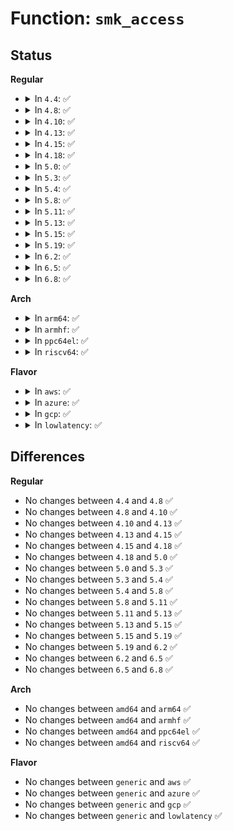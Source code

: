 # Function: <code>smk_access</code>

## Status
<b>Regular</b>
<ul>
<li>
<details>
<summary>In <code>4.4</code>: ✅</summary>

```c
int smk_access(struct smack_known *subject, struct smack_known *object, int request, struct smk_audit_info *a);
```

**Collision:** Unique Global

**Inline:** No

**Transformation:** False

**Instances:**

```
In security/smack/smack_access.c (ffffffff813627d0)
Location: security/smack/smack_access.c:125
Inline: False
Direct callers:
  - security/smack/smack_lsm.c:smack_key_permission
  - security/smack/smack_lsm.c:smack_file_open
  - security/smack/smack_lsm.c:smack_task_kill
  - security/smack/smack_lsm.c:smack_file_send_sigiotask
  - security/smack/smack_lsm.c:smack_unix_may_send
  - security/smack/smack_lsm.c:smack_netlabel_send
  - security/smack/smack_lsm.c:smack_unix_stream_connect
  - security/smack/smack_lsm.c:smack_unix_stream_connect
  - security/smack/smack_lsm.c:smack_inet_conn_request
  - security/smack/smack_lsm.c:smack_socket_sock_rcv_skb
  - security/smack/smack_lsm.c:smack_socket_sock_rcv_skb
  - security/smack/smack_access.c:smk_tskacc
```
**Symbols:**

```
ffffffff813627d0-ffffffff813628be: smk_access (STB_GLOBAL)
```
</details>
</li>
<li>
<details>
<summary>In <code>4.8</code>: ✅</summary>

```c
int smk_access(struct smack_known *subject, struct smack_known *object, int request, struct smk_audit_info *a);
```

**Collision:** Unique Global

**Inline:** No

**Transformation:** False

**Instances:**

```
In security/smack/smack_access.c (ffffffff813989a0)
Location: security/smack/smack_access.c:125
Inline: False
Direct callers:
  - security/smack/smack_lsm.c:smack_key_permission
  - security/smack/smack_lsm.c:smack_inet_conn_request
  - security/smack/smack_lsm.c:smack_socket_sock_rcv_skb
  - security/smack/smack_lsm.c:smack_socket_sock_rcv_skb
  - security/smack/smack_lsm.c:smack_unix_may_send
  - security/smack/smack_lsm.c:smack_unix_stream_connect
  - security/smack/smack_lsm.c:smack_unix_stream_connect
  - security/smack/smack_lsm.c:smack_netlabel_send
  - security/smack/smack_lsm.c:smack_task_kill
  - security/smack/smack_lsm.c:smack_file_open
  - security/smack/smack_lsm.c:smack_file_receive
  - security/smack/smack_lsm.c:smack_file_receive
  - security/smack/smack_lsm.c:smack_file_send_sigiotask
  - security/smack/smack_access.c:smk_tskacc
```
**Symbols:**

```
ffffffff813989a0-ffffffff81398a90: smk_access (STB_GLOBAL)
```
</details>
</li>
<li>
<details>
<summary>In <code>4.10</code>: ✅</summary>

```c
int smk_access(struct smack_known *subject, struct smack_known *object, int request, struct smk_audit_info *a);
```

**Collision:** Unique Global

**Inline:** No

**Transformation:** False

**Instances:**

```
In security/smack/smack_access.c (ffffffff813af580)
Location: security/smack/smack_access.c:120
Inline: False
Direct callers:
  - security/smack/smack_lsm.c:smack_key_permission
  - security/smack/smack_lsm.c:smack_inet_conn_request
  - security/smack/smack_lsm.c:smack_socket_sock_rcv_skb
  - security/smack/smack_lsm.c:smack_socket_sock_rcv_skb
  - security/smack/smack_lsm.c:smack_unix_may_send
  - security/smack/smack_lsm.c:smack_unix_stream_connect
  - security/smack/smack_lsm.c:smack_unix_stream_connect
  - security/smack/smack_lsm.c:smack_netlabel_send
  - security/smack/smack_lsm.c:smack_task_kill
  - security/smack/smack_lsm.c:smack_file_open
  - security/smack/smack_lsm.c:smack_file_receive
  - security/smack/smack_lsm.c:smack_file_receive
  - security/smack/smack_lsm.c:smack_file_send_sigiotask
  - security/smack/smack_access.c:smk_tskacc
```
**Symbols:**

```
ffffffff813af580-ffffffff813af670: smk_access (STB_GLOBAL)
```
</details>
</li>
<li>
<details>
<summary>In <code>4.13</code>: ✅</summary>

```c
int smk_access(struct smack_known *subject, struct smack_known *object, int request, struct smk_audit_info *a);
```

**Collision:** Unique Global

**Inline:** No

**Transformation:** False

**Instances:**

```
In security/smack/smack_access.c (ffffffff813c6130)
Location: security/smack/smack_access.c:120
Inline: False
Direct callers:
  - security/smack/smack_lsm.c:smack_key_permission
  - security/smack/smack_lsm.c:smack_inet_conn_request
  - security/smack/smack_lsm.c:smack_socket_sock_rcv_skb
  - security/smack/smack_lsm.c:smack_socket_sock_rcv_skb
  - security/smack/smack_lsm.c:smack_unix_may_send
  - security/smack/smack_lsm.c:smack_unix_stream_connect
  - security/smack/smack_lsm.c:smack_unix_stream_connect
  - security/smack/smack_lsm.c:smack_netlabel_send
  - security/smack/smack_lsm.c:smack_task_kill
  - security/smack/smack_lsm.c:smack_file_receive
  - security/smack/smack_lsm.c:smack_file_receive
  - security/smack/smack_lsm.c:smack_file_send_sigiotask
  - security/smack/smack_access.c:smk_tskacc
```
**Symbols:**

```
ffffffff813c6130-ffffffff813c621c: smk_access (STB_GLOBAL)
```
</details>
</li>
<li>
<details>
<summary>In <code>4.15</code>: ✅</summary>

```c
int smk_access(struct smack_known *subject, struct smack_known *object, int request, struct smk_audit_info *a);
```

**Collision:** Unique Global

**Inline:** No

**Transformation:** False

**Instances:**

```
In security/smack/smack_access.c (ffffffff813ec420)
Location: security/smack/smack_access.c:120
Inline: False
Direct callers:
  - security/smack/smack_lsm.c:smack_key_permission
  - security/smack/smack_lsm.c:smack_inet_conn_request
  - security/smack/smack_lsm.c:smack_socket_sock_rcv_skb
  - security/smack/smack_lsm.c:smack_socket_sock_rcv_skb
  - security/smack/smack_lsm.c:smack_unix_may_send
  - security/smack/smack_lsm.c:smack_unix_stream_connect
  - security/smack/smack_lsm.c:smack_unix_stream_connect
  - security/smack/smack_lsm.c:smack_netlabel_send
  - security/smack/smack_lsm.c:smack_task_kill
  - security/smack/smack_lsm.c:smack_file_receive
  - security/smack/smack_lsm.c:smack_file_receive
  - security/smack/smack_lsm.c:smack_file_send_sigiotask
  - security/smack/smack_access.c:smk_tskacc
```
**Symbols:**

```
ffffffff813ec420-ffffffff813ec50c: smk_access (STB_GLOBAL)
```
</details>
</li>
<li>
<details>
<summary>In <code>4.18</code>: ✅</summary>

```c
int smk_access(struct smack_known *subject, struct smack_known *object, int request, struct smk_audit_info *a);
```

**Collision:** Unique Global

**Inline:** No

**Transformation:** False

**Instances:**

```
In security/smack/smack_access.c (ffffffff8141d250)
Location: security/smack/smack_access.c:120
Inline: False
Direct callers:
  - security/smack/smack_lsm.c:smack_key_permission
  - security/smack/smack_lsm.c:smack_inet_conn_request
  - security/smack/smack_lsm.c:smack_socket_sock_rcv_skb
  - security/smack/smack_lsm.c:smack_socket_sock_rcv_skb
  - security/smack/smack_lsm.c:smack_unix_may_send
  - security/smack/smack_lsm.c:smack_unix_stream_connect
  - security/smack/smack_lsm.c:smack_unix_stream_connect
  - security/smack/smack_lsm.c:smack_netlabel_send
  - security/smack/smack_lsm.c:smack_task_kill
  - security/smack/smack_lsm.c:smack_file_receive
  - security/smack/smack_lsm.c:smack_file_receive
  - security/smack/smack_lsm.c:smack_file_send_sigiotask
  - security/smack/smack_access.c:smk_tskacc
```
**Symbols:**

```
ffffffff8141d250-ffffffff8141d336: smk_access (STB_GLOBAL)
```
</details>
</li>
<li>
<details>
<summary>In <code>5.0</code>: ✅</summary>

```c
int smk_access(struct smack_known *subject, struct smack_known *object, int request, struct smk_audit_info *a);
```

**Collision:** Unique Global

**Inline:** No

**Transformation:** False

**Instances:**

```
In security/smack/smack_access.c (ffffffff81439840)
Location: security/smack/smack_access.c:120
Inline: False
Direct callers:
  - security/smack/smack_lsm.c:smack_key_permission
  - security/smack/smack_lsm.c:smack_inet_conn_request
  - security/smack/smack_lsm.c:smack_socket_sock_rcv_skb
  - security/smack/smack_lsm.c:smack_socket_sock_rcv_skb
  - security/smack/smack_lsm.c:smack_unix_may_send
  - security/smack/smack_lsm.c:smack_unix_stream_connect
  - security/smack/smack_lsm.c:smack_unix_stream_connect
  - security/smack/smack_lsm.c:smack_netlabel_send
  - security/smack/smack_lsm.c:smack_task_kill
  - security/smack/smack_lsm.c:smack_file_receive
  - security/smack/smack_lsm.c:smack_file_receive
  - security/smack/smack_lsm.c:smack_file_send_sigiotask
  - security/smack/smack_access.c:smk_tskacc
```
**Symbols:**

```
ffffffff81439840-ffffffff81439926: smk_access (STB_GLOBAL)
```
</details>
</li>
<li>
<details>
<summary>In <code>5.3</code>: ✅</summary>

```c
int smk_access(struct smack_known *subject, struct smack_known *object, int request, struct smk_audit_info *a);
```

**Collision:** Unique Global

**Inline:** No

**Transformation:** False

**Instances:**

```
In security/smack/smack_access.c (ffffffff81467450)
Location: security/smack/smack_access.c:116
Inline: False
Direct callers:
  - security/smack/smack_lsm.c:smack_key_permission
  - security/smack/smack_lsm.c:smack_inet_conn_request
  - security/smack/smack_lsm.c:smack_socket_sock_rcv_skb
  - security/smack/smack_lsm.c:smack_socket_sock_rcv_skb
  - security/smack/smack_lsm.c:smack_unix_may_send
  - security/smack/smack_lsm.c:smack_unix_stream_connect
  - security/smack/smack_lsm.c:smack_unix_stream_connect
  - security/smack/smack_lsm.c:smack_netlabel_send
  - security/smack/smack_lsm.c:smack_task_kill
  - security/smack/smack_lsm.c:smack_file_receive
  - security/smack/smack_lsm.c:smack_file_receive
  - security/smack/smack_lsm.c:smack_file_send_sigiotask
  - security/smack/smack_access.c:smk_tskacc
```
**Symbols:**

```
ffffffff81467450-ffffffff8146752f: smk_access (STB_GLOBAL)
```
</details>
</li>
<li>
<details>
<summary>In <code>5.4</code>: ✅</summary>

```c
int smk_access(struct smack_known *subject, struct smack_known *object, int request, struct smk_audit_info *a);
```

**Collision:** Unique Global

**Inline:** No

**Transformation:** False

**Instances:**

```
In security/smack/smack_access.c (ffffffff81481230)
Location: security/smack/smack_access.c:116
Inline: False
Direct callers:
  - security/smack/smack_lsm.c:smack_key_permission
  - security/smack/smack_lsm.c:smack_inet_conn_request
  - security/smack/smack_lsm.c:smack_socket_sock_rcv_skb
  - security/smack/smack_lsm.c:smack_socket_sock_rcv_skb
  - security/smack/smack_lsm.c:smack_unix_may_send
  - security/smack/smack_lsm.c:smack_unix_stream_connect
  - security/smack/smack_lsm.c:smack_unix_stream_connect
  - security/smack/smack_lsm.c:smack_netlabel_send
  - security/smack/smack_lsm.c:smack_task_kill
  - security/smack/smack_lsm.c:smack_file_receive
  - security/smack/smack_lsm.c:smack_file_receive
  - security/smack/smack_lsm.c:smack_file_send_sigiotask
  - security/smack/smack_access.c:smk_tskacc
```
**Symbols:**

```
ffffffff81481230-ffffffff8148130f: smk_access (STB_GLOBAL)
```
</details>
</li>
<li>
<details>
<summary>In <code>5.8</code>: ✅</summary>

```c
int smk_access(struct smack_known *subject, struct smack_known *object, int request, struct smk_audit_info *a);
```

**Collision:** Unique Global

**Inline:** No

**Transformation:** False

**Instances:**

```
In security/smack/smack_access.c (ffffffff814d7190)
Location: security/smack/smack_access.c:116
Inline: False
Direct callers:
  - security/smack/smack_lsm.c:smack_watch_key
  - security/smack/smack_lsm.c:smack_key_permission
  - security/smack/smack_lsm.c:smack_inet_conn_request
  - security/smack/smack_lsm.c:smack_socket_sock_rcv_skb
  - security/smack/smack_lsm.c:smack_socket_sock_rcv_skb
  - security/smack/smack_lsm.c:smack_unix_may_send
  - security/smack/smack_lsm.c:smack_unix_stream_connect
  - security/smack/smack_lsm.c:smack_unix_stream_connect
  - security/smack/smack_lsm.c:smack_netlabel_send
  - security/smack/smack_lsm.c:smack_task_kill
  - security/smack/smack_lsm.c:smack_file_receive
  - security/smack/smack_lsm.c:smack_file_receive
  - security/smack/smack_lsm.c:smack_file_send_sigiotask
  - security/smack/smack_access.c:smk_tskacc
  - security/smack/smackfs.c:smk_write_access2
```
**Symbols:**

```
ffffffff814d7190-ffffffff814d727f: smk_access (STB_GLOBAL)
```
</details>
</li>
<li>
<details>
<summary>In <code>5.11</code>: ✅</summary>

```c
int smk_access(struct smack_known *subject, struct smack_known *object, int request, struct smk_audit_info *a);
```

**Collision:** Unique Global

**Inline:** No

**Transformation:** False

**Instances:**

```
In security/smack/smack_access.c (ffffffff814f4600)
Location: security/smack/smack_access.c:116
Inline: False
Direct callers:
  - security/smack/smack_lsm.c:smack_watch_key
  - security/smack/smack_lsm.c:smack_key_permission
  - security/smack/smack_lsm.c:smack_inet_conn_request
  - security/smack/smack_lsm.c:smack_socket_sock_rcv_skb
  - security/smack/smack_lsm.c:smack_socket_sock_rcv_skb
  - security/smack/smack_lsm.c:smack_unix_may_send
  - security/smack/smack_lsm.c:smack_unix_stream_connect
  - security/smack/smack_lsm.c:smack_unix_stream_connect
  - security/smack/smack_lsm.c:smk_ipv4_check
  - security/smack/smack_lsm.c:smack_task_kill
  - security/smack/smack_lsm.c:smack_file_receive
  - security/smack/smack_lsm.c:smack_file_receive
  - security/smack/smack_lsm.c:smack_file_send_sigiotask
  - security/smack/smack_access.c:smk_tskacc
  - security/smack/smackfs.c:smk_write_access2
```
**Symbols:**

```
ffffffff814f4600-ffffffff814f472c: smk_access (STB_GLOBAL)
```
</details>
</li>
<li>
<details>
<summary>In <code>5.13</code>: ✅</summary>

```c
int smk_access(struct smack_known *subject, struct smack_known *object, int request, struct smk_audit_info *a);
```

**Collision:** Unique Global

**Inline:** No

**Transformation:** False

**Instances:**

```
In security/smack/smack_access.c (ffffffff814fb570)
Location: security/smack/smack_access.c:116
Inline: False
Direct callers:
  - security/smack/smack_lsm.c:smack_watch_key
  - security/smack/smack_lsm.c:smack_key_permission
  - security/smack/smack_lsm.c:smack_inet_conn_request
  - security/smack/smack_lsm.c:smack_socket_sock_rcv_skb
  - security/smack/smack_lsm.c:smack_socket_sock_rcv_skb
  - security/smack/smack_lsm.c:smack_unix_may_send
  - security/smack/smack_lsm.c:smack_unix_stream_connect
  - security/smack/smack_lsm.c:smack_unix_stream_connect
  - security/smack/smack_lsm.c:smk_ipv4_check
  - security/smack/smack_lsm.c:smack_task_kill
  - security/smack/smack_lsm.c:smack_file_receive
  - security/smack/smack_lsm.c:smack_file_receive
  - security/smack/smack_lsm.c:smack_file_send_sigiotask
  - security/smack/smack_access.c:smk_tskacc
  - security/smack/smackfs.c:smk_write_access2
```
**Symbols:**

```
ffffffff814fb570-ffffffff814fb69c: smk_access (STB_GLOBAL)
```
</details>
</li>
<li>
<details>
<summary>In <code>5.15</code>: ✅</summary>

```c
int smk_access(struct smack_known *subject, struct smack_known *object, int request, struct smk_audit_info *a);
```

**Collision:** Unique Global

**Inline:** No

**Transformation:** False

**Instances:**

```
In security/smack/smack_access.c (ffffffff815561e0)
Location: security/smack/smack_access.c:115
Inline: False
Direct callers:
  - security/smack/smack_lsm.c:smack_watch_key
  - security/smack/smack_lsm.c:smack_key_permission
  - security/smack/smack_lsm.c:smack_inet_conn_request
  - security/smack/smack_lsm.c:smack_socket_sock_rcv_skb
  - security/smack/smack_lsm.c:smack_socket_sock_rcv_skb
  - security/smack/smack_lsm.c:smack_unix_may_send
  - security/smack/smack_lsm.c:smack_unix_stream_connect
  - security/smack/smack_lsm.c:smack_unix_stream_connect
  - security/smack/smack_lsm.c:smk_ipv4_check
  - security/smack/smack_lsm.c:smack_task_kill
  - security/smack/smack_lsm.c:smack_file_receive
  - security/smack/smack_lsm.c:smack_file_receive
  - security/smack/smack_lsm.c:smack_file_send_sigiotask
  - security/smack/smack_access.c:smk_tskacc
  - security/smack/smackfs.c:smk_write_access2
```
**Symbols:**

```
ffffffff815561e0-ffffffff8155630d: smk_access (STB_GLOBAL)
```
</details>
</li>
<li>
<details>
<summary>In <code>5.19</code>: ✅</summary>

```c
int smk_access(struct smack_known *subject, struct smack_known *object, int request, struct smk_audit_info *a);
```

**Collision:** Unique Global

**Inline:** No

**Transformation:** False

**Instances:**

```
In security/smack/smack_access.c (ffffffff815f0580)
Location: security/smack/smack_access.c:115
Inline: False
Direct callers:
  - security/smack/smack_lsm.c:smack_post_notification
  - security/smack/smack_lsm.c:smack_watch_key
  - security/smack/smack_lsm.c:smack_key_permission
  - security/smack/smack_lsm.c:smack_inet_conn_request
  - security/smack/smack_lsm.c:smack_socket_sock_rcv_skb
  - security/smack/smack_lsm.c:smack_socket_sock_rcv_skb
  - security/smack/smack_lsm.c:smack_unix_may_send
  - security/smack/smack_lsm.c:smack_unix_stream_connect
  - security/smack/smack_lsm.c:smack_unix_stream_connect
  - security/smack/smack_lsm.c:smk_ipv4_check
  - security/smack/smack_lsm.c:smack_task_kill
  - security/smack/smack_lsm.c:smack_file_receive
  - security/smack/smack_lsm.c:smack_file_receive
  - security/smack/smack_lsm.c:smack_file_send_sigiotask
  - security/smack/smack_access.c:smk_tskacc
  - security/smack/smackfs.c:smk_write_access2
```
**Symbols:**

```
ffffffff815f0580-ffffffff815f06bd: smk_access (STB_GLOBAL)
```
</details>
</li>
<li>
<details>
<summary>In <code>6.2</code>: ✅</summary>

```c
int smk_access(struct smack_known *subject, struct smack_known *object, int request, struct smk_audit_info *a);
```

**Collision:** Unique Global

**Inline:** No

**Transformation:** False

**Instances:**

```
In security/smack/smack_access.c (ffffffff816a0970)
Location: security/smack/smack_access.c:115
Inline: False
Direct callers:
  - security/smack/smack_lsm.c:smack_post_notification
  - security/smack/smack_lsm.c:smack_watch_key
  - security/smack/smack_lsm.c:smack_key_permission
  - security/smack/smack_lsm.c:smack_inet_conn_request
  - security/smack/smack_lsm.c:smack_socket_sock_rcv_skb
  - security/smack/smack_lsm.c:smack_socket_sock_rcv_skb
  - security/smack/smack_lsm.c:smack_unix_may_send
  - security/smack/smack_lsm.c:smack_unix_stream_connect
  - security/smack/smack_lsm.c:smack_unix_stream_connect
  - security/smack/smack_lsm.c:smk_ipv4_check
  - security/smack/smack_lsm.c:smack_task_kill
  - security/smack/smack_lsm.c:smack_file_receive
  - security/smack/smack_lsm.c:smack_file_receive
  - security/smack/smack_lsm.c:smack_file_send_sigiotask
  - security/smack/smack_access.c:smk_tskacc
  - security/smack/smackfs.c:smk_write_access2
```
**Symbols:**

```
ffffffff816a0970-ffffffff816a0aad: smk_access (STB_GLOBAL)
```
</details>
</li>
<li>
<details>
<summary>In <code>6.5</code>: ✅</summary>

```c
int smk_access(struct smack_known *subject, struct smack_known *object, int request, struct smk_audit_info *a);
```

**Collision:** Unique Global

**Inline:** No

**Transformation:** False

**Instances:**

```
In security/smack/smack_access.c (ffffffff816d92b0)
Location: security/smack/smack_access.c:115
Inline: False
Direct callers:
  - security/smack/smack_lsm.c:smack_post_notification
  - security/smack/smack_lsm.c:smack_watch_key
  - security/smack/smack_lsm.c:smack_key_permission
  - security/smack/smack_lsm.c:smack_inet_conn_request
  - security/smack/smack_lsm.c:smack_socket_sock_rcv_skb
  - security/smack/smack_lsm.c:smack_socket_sock_rcv_skb
  - security/smack/smack_lsm.c:smack_unix_may_send
  - security/smack/smack_lsm.c:smack_unix_stream_connect
  - security/smack/smack_lsm.c:smack_unix_stream_connect
  - security/smack/smack_lsm.c:smk_ipv4_check
  - security/smack/smack_lsm.c:smack_task_kill
  - security/smack/smack_lsm.c:smack_file_receive
  - security/smack/smack_lsm.c:smack_file_receive
  - security/smack/smack_lsm.c:smack_file_send_sigiotask
  - security/smack/smack_access.c:smk_tskacc
  - security/smack/smackfs.c:smk_write_access2
```
**Symbols:**

```
ffffffff816d92b0-ffffffff816d93ed: smk_access (STB_GLOBAL)
```
</details>
</li>
<li>
<details>
<summary>In <code>6.8</code>: ✅</summary>

```c
int smk_access(struct smack_known *subject, struct smack_known *object, int request, struct smk_audit_info *a);
```

**Collision:** Unique Global

**Inline:** No

**Transformation:** False

**Instances:**

```
In security/smack/smack_access.c (ffffffff81715d10)
Location: security/smack/smack_access.c:115
Inline: False
Direct callers:
  - security/smack/smack_lsm.c:smack_post_notification
  - security/smack/smack_lsm.c:smack_watch_key
  - security/smack/smack_lsm.c:smack_key_permission
  - security/smack/smack_lsm.c:smack_inet_conn_request
  - security/smack/smack_lsm.c:smack_socket_sock_rcv_skb
  - security/smack/smack_lsm.c:smack_socket_sock_rcv_skb
  - security/smack/smack_lsm.c:smack_unix_may_send
  - security/smack/smack_lsm.c:smack_unix_stream_connect
  - security/smack/smack_lsm.c:smack_unix_stream_connect
  - security/smack/smack_lsm.c:smk_ipv4_check
  - security/smack/smack_lsm.c:smack_task_kill
  - security/smack/smack_lsm.c:smack_file_receive
  - security/smack/smack_lsm.c:smack_file_receive
  - security/smack/smack_lsm.c:smack_file_send_sigiotask
  - security/smack/smack_access.c:smk_tskacc
  - security/smack/smackfs.c:smk_write_access2
```
**Symbols:**

```
ffffffff81715d10-ffffffff81715e4d: smk_access (STB_GLOBAL)
```
</details>
</li>
</ul>
<b>Arch</b>
<ul>
<li>
<details>
<summary>In <code>arm64</code>: ✅</summary>

```c
int smk_access(struct smack_known *subject, struct smack_known *object, int request, struct smk_audit_info *a);
```

**Collision:** Unique Global

**Inline:** No

**Transformation:** False

**Instances:**

```
In security/smack/smack_access.c (ffff800010572ad8)
Location: security/smack/smack_access.c:116
Inline: False
Direct callers:
  - security/smack/smack_lsm.c:smack_key_permission
  - security/smack/smack_lsm.c:smack_inet_conn_request
  - security/smack/smack_lsm.c:smack_socket_sock_rcv_skb
  - security/smack/smack_lsm.c:smack_socket_sock_rcv_skb
  - security/smack/smack_lsm.c:smack_unix_may_send
  - security/smack/smack_lsm.c:smack_unix_stream_connect
  - security/smack/smack_lsm.c:smack_unix_stream_connect
  - security/smack/smack_lsm.c:smack_netlabel_send
  - security/smack/smack_lsm.c:smack_task_kill
  - security/smack/smack_lsm.c:smack_file_receive
  - security/smack/smack_lsm.c:smack_file_receive
  - security/smack/smack_lsm.c:smack_file_send_sigiotask
  - security/smack/smack_access.c:smk_tskacc
```
**Symbols:**

```
ffff800010572ad8-ffff800010572c18: smk_access (STB_GLOBAL)
```
</details>
</li>
<li>
<details>
<summary>In <code>armhf</code>: ✅</summary>

```c
int smk_access(struct smack_known *subject, struct smack_known *object, int request, struct smk_audit_info *a);
```

**Collision:** Unique Global

**Inline:** No

**Transformation:** False

**Instances:**

```
In security/smack/smack_access.c (c0725d00)
Location: security/smack/smack_access.c:116
Inline: False
Direct callers:
  - security/smack/smack_lsm.c:smack_key_permission
  - security/smack/smack_lsm.c:smack_inet_conn_request
  - security/smack/smack_lsm.c:smack_socket_sock_rcv_skb
  - security/smack/smack_lsm.c:smack_socket_sock_rcv_skb
  - security/smack/smack_lsm.c:smack_unix_may_send
  - security/smack/smack_lsm.c:smack_unix_stream_connect
  - security/smack/smack_lsm.c:smack_unix_stream_connect
  - security/smack/smack_lsm.c:smack_netlabel_send
  - security/smack/smack_lsm.c:smack_task_kill
  - security/smack/smack_lsm.c:smack_file_receive
  - security/smack/smack_lsm.c:smack_file_receive
  - security/smack/smack_lsm.c:smack_file_send_sigiotask
  - security/smack/smack_access.c:smk_tskacc
```
**Symbols:**

```
c0725d00-c0725e2c: smk_access (STB_GLOBAL)
```
</details>
</li>
<li>
<details>
<summary>In <code>ppc64el</code>: ✅</summary>

```c
int smk_access(struct smack_known *subject, struct smack_known *object, int request, struct smk_audit_info *a);
```

**Collision:** Unique Global

**Inline:** No

**Transformation:** False

**Instances:**

```
In security/smack/smack_access.c (c0000000006da950)
Location: security/smack/smack_access.c:116
Inline: False
Direct callers:
  - security/smack/smack_lsm.c:smack_key_permission
  - security/smack/smack_lsm.c:smack_inet_conn_request
  - security/smack/smack_lsm.c:smack_socket_sock_rcv_skb
  - security/smack/smack_lsm.c:smack_socket_sock_rcv_skb
  - security/smack/smack_lsm.c:smack_unix_may_send
  - security/smack/smack_lsm.c:smack_unix_stream_connect
  - security/smack/smack_lsm.c:smack_unix_stream_connect
  - security/smack/smack_lsm.c:smack_netlabel_send
  - security/smack/smack_lsm.c:smack_task_kill
  - security/smack/smack_lsm.c:smack_file_receive
  - security/smack/smack_lsm.c:smack_file_receive
  - security/smack/smack_lsm.c:smack_file_send_sigiotask
  - security/smack/smack_access.c:smk_tskacc
```
**Symbols:**

```
c0000000006da950-c0000000006daac4: smk_access (STB_GLOBAL)
```
</details>
</li>
<li>
<details>
<summary>In <code>riscv64</code>: ✅</summary>

```c
int smk_access(struct smack_known *subject, struct smack_known *object, int request, struct smk_audit_info *a);
```

**Collision:** Unique Global

**Inline:** No

**Transformation:** False

**Instances:**

```
In security/smack/smack_access.c (ffffffe0003c60e4)
Location: security/smack/smack_access.c:116
Inline: False
Direct callers:
  - security/smack/smack_lsm.c:smack_key_permission
  - security/smack/smack_lsm.c:smack_inet_conn_request
  - security/smack/smack_lsm.c:smack_socket_sock_rcv_skb
  - security/smack/smack_lsm.c:smack_socket_sock_rcv_skb
  - security/smack/smack_lsm.c:smack_unix_may_send
  - security/smack/smack_lsm.c:smack_unix_stream_connect
  - security/smack/smack_lsm.c:smack_unix_stream_connect
  - security/smack/smack_lsm.c:smack_netlabel_send
  - security/smack/smack_lsm.c:smack_task_kill
  - security/smack/smack_lsm.c:smack_file_receive
  - security/smack/smack_lsm.c:smack_file_receive
  - security/smack/smack_lsm.c:smack_file_send_sigiotask
  - security/smack/smack_access.c:smk_tskacc
```
**Symbols:**

```
ffffffe0003c60e4-ffffffe0003c61dc: smk_access (STB_GLOBAL)
```
</details>
</li>
</ul>
<b>Flavor</b>
<ul>
<li>
<details>
<summary>In <code>aws</code>: ✅</summary>

```c
int smk_access(struct smack_known *subject, struct smack_known *object, int request, struct smk_audit_info *a);
```

**Collision:** Unique Global

**Inline:** No

**Transformation:** False

**Instances:**

```
In security/smack/smack_access.c (ffffffff81479810)
Location: security/smack/smack_access.c:116
Inline: False
Direct callers:
  - security/smack/smack_lsm.c:smack_key_permission
  - security/smack/smack_lsm.c:smack_inet_conn_request
  - security/smack/smack_lsm.c:smack_socket_sock_rcv_skb
  - security/smack/smack_lsm.c:smack_socket_sock_rcv_skb
  - security/smack/smack_lsm.c:smack_unix_may_send
  - security/smack/smack_lsm.c:smack_unix_stream_connect
  - security/smack/smack_lsm.c:smack_unix_stream_connect
  - security/smack/smack_lsm.c:smack_netlabel_send
  - security/smack/smack_lsm.c:smack_task_kill
  - security/smack/smack_lsm.c:smack_file_receive
  - security/smack/smack_lsm.c:smack_file_receive
  - security/smack/smack_lsm.c:smack_file_send_sigiotask
  - security/smack/smack_access.c:smk_tskacc
```
**Symbols:**

```
ffffffff81479810-ffffffff814798ef: smk_access (STB_GLOBAL)
```
</details>
</li>
<li>
<details>
<summary>In <code>azure</code>: ✅</summary>

```c
int smk_access(struct smack_known *subject, struct smack_known *object, int request, struct smk_audit_info *a);
```

**Collision:** Unique Global

**Inline:** No

**Transformation:** False

**Instances:**

```
In security/smack/smack_access.c (ffffffff8146a230)
Location: security/smack/smack_access.c:116
Inline: False
Direct callers:
  - security/smack/smack_lsm.c:smack_key_permission
  - security/smack/smack_lsm.c:smack_inet_conn_request
  - security/smack/smack_lsm.c:smack_socket_sock_rcv_skb
  - security/smack/smack_lsm.c:smack_socket_sock_rcv_skb
  - security/smack/smack_lsm.c:smack_unix_may_send
  - security/smack/smack_lsm.c:smack_unix_stream_connect
  - security/smack/smack_lsm.c:smack_unix_stream_connect
  - security/smack/smack_lsm.c:smack_netlabel_send
  - security/smack/smack_lsm.c:smack_task_kill
  - security/smack/smack_lsm.c:smack_file_receive
  - security/smack/smack_lsm.c:smack_file_receive
  - security/smack/smack_lsm.c:smack_file_send_sigiotask
  - security/smack/smack_access.c:smk_tskacc
```
**Symbols:**

```
ffffffff8146a230-ffffffff8146a30f: smk_access (STB_GLOBAL)
```
</details>
</li>
<li>
<details>
<summary>In <code>gcp</code>: ✅</summary>

```c
int smk_access(struct smack_known *subject, struct smack_known *object, int request, struct smk_audit_info *a);
```

**Collision:** Unique Global

**Inline:** No

**Transformation:** False

**Instances:**

```
In security/smack/smack_access.c (ffffffff814758b0)
Location: security/smack/smack_access.c:116
Inline: False
Direct callers:
  - security/smack/smack_lsm.c:smack_key_permission
  - security/smack/smack_lsm.c:smack_inet_conn_request
  - security/smack/smack_lsm.c:smack_socket_sock_rcv_skb
  - security/smack/smack_lsm.c:smack_socket_sock_rcv_skb
  - security/smack/smack_lsm.c:smack_unix_may_send
  - security/smack/smack_lsm.c:smack_unix_stream_connect
  - security/smack/smack_lsm.c:smack_unix_stream_connect
  - security/smack/smack_lsm.c:smack_netlabel_send
  - security/smack/smack_lsm.c:smack_task_kill
  - security/smack/smack_lsm.c:smack_file_receive
  - security/smack/smack_lsm.c:smack_file_receive
  - security/smack/smack_lsm.c:smack_file_send_sigiotask
  - security/smack/smack_access.c:smk_tskacc
```
**Symbols:**

```
ffffffff814758b0-ffffffff8147598f: smk_access (STB_GLOBAL)
```
</details>
</li>
<li>
<details>
<summary>In <code>lowlatency</code>: ✅</summary>

```c
int smk_access(struct smack_known *subject, struct smack_known *object, int request, struct smk_audit_info *a);
```

**Collision:** Unique Global

**Inline:** No

**Transformation:** False

**Instances:**

```
In security/smack/smack_access.c (ffffffff8148d2b0)
Location: security/smack/smack_access.c:116
Inline: False
Direct callers:
  - security/smack/smack_lsm.c:smack_key_permission
  - security/smack/smack_lsm.c:smack_inet_conn_request
  - security/smack/smack_lsm.c:smack_socket_sock_rcv_skb
  - security/smack/smack_lsm.c:smack_socket_sock_rcv_skb
  - security/smack/smack_lsm.c:smack_unix_may_send
  - security/smack/smack_lsm.c:smack_unix_stream_connect
  - security/smack/smack_lsm.c:smack_unix_stream_connect
  - security/smack/smack_lsm.c:smack_netlabel_send
  - security/smack/smack_lsm.c:smack_task_kill
  - security/smack/smack_lsm.c:smack_file_receive
  - security/smack/smack_lsm.c:smack_file_receive
  - security/smack/smack_lsm.c:smack_file_send_sigiotask
  - security/smack/smack_access.c:smk_tskacc
```
**Symbols:**

```
ffffffff8148d2b0-ffffffff8148d3d4: smk_access (STB_GLOBAL)
```
</details>
</li>
</ul>

## Differences
<b>Regular</b>
<ul>
<li>
No changes between <code>4.4</code> and <code>4.8</code> ✅
</li>
<li>
No changes between <code>4.8</code> and <code>4.10</code> ✅
</li>
<li>
No changes between <code>4.10</code> and <code>4.13</code> ✅
</li>
<li>
No changes between <code>4.13</code> and <code>4.15</code> ✅
</li>
<li>
No changes between <code>4.15</code> and <code>4.18</code> ✅
</li>
<li>
No changes between <code>4.18</code> and <code>5.0</code> ✅
</li>
<li>
No changes between <code>5.0</code> and <code>5.3</code> ✅
</li>
<li>
No changes between <code>5.3</code> and <code>5.4</code> ✅
</li>
<li>
No changes between <code>5.4</code> and <code>5.8</code> ✅
</li>
<li>
No changes between <code>5.8</code> and <code>5.11</code> ✅
</li>
<li>
No changes between <code>5.11</code> and <code>5.13</code> ✅
</li>
<li>
No changes between <code>5.13</code> and <code>5.15</code> ✅
</li>
<li>
No changes between <code>5.15</code> and <code>5.19</code> ✅
</li>
<li>
No changes between <code>5.19</code> and <code>6.2</code> ✅
</li>
<li>
No changes between <code>6.2</code> and <code>6.5</code> ✅
</li>
<li>
No changes between <code>6.5</code> and <code>6.8</code> ✅
</li>
</ul>
<b>Arch</b>
<ul>
<li>
No changes between <code>amd64</code> and <code>arm64</code> ✅
</li>
<li>
No changes between <code>amd64</code> and <code>armhf</code> ✅
</li>
<li>
No changes between <code>amd64</code> and <code>ppc64el</code> ✅
</li>
<li>
No changes between <code>amd64</code> and <code>riscv64</code> ✅
</li>
</ul>
<b>Flavor</b>
<ul>
<li>
No changes between <code>generic</code> and <code>aws</code> ✅
</li>
<li>
No changes between <code>generic</code> and <code>azure</code> ✅
</li>
<li>
No changes between <code>generic</code> and <code>gcp</code> ✅
</li>
<li>
No changes between <code>generic</code> and <code>lowlatency</code> ✅
</li>
</ul>
